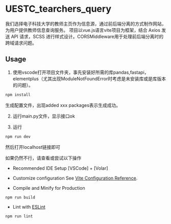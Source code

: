 # UESTC_tearchers_query

我们选择电子科技大学的教师主页作为信息源，通过前后端分离的方式制作网站，为用户提供教师信息查询服务。
项目以vue.js语言vite项目为框架，结合 Axios 发送 API 请求，SCSS 进行样式设计。CORSMiddleware用于处理前后端分离时的跨域请求问题。


## Usage
1. 使用vscode打开项目文件夹，事先安装好所需的库pandas,fastapi，elementplus（尤其出现ModuleNotFoundError时考虑是未安装库或是库版本的问题）。
```sh
npm install
```
生成配置文件，出现added xxx packages表示生成成功。

2. 运行main.py文件，显示接口ok

3. 运行
```sh
npm run dev
```
然后打开localhost链接即可

如果仍然不行，请查看或尝试以下操作
- Recommended IDE Setup
[VSCode] + [Volar]

- Customize configuration
See [Vite Configuration Reference](https://vitejs.dev/config/).

- Compile and Minify for Production
```sh
npm run build
```

- Lint with [ESLint](https://eslint.org/)
```sh
npm run lint
```
